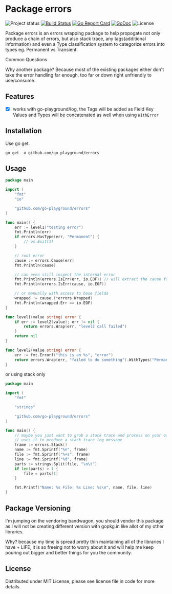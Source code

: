 Package errors
============
![Project status](https://img.shields.io/badge/version-1.0.0-green.svg)
[![Build Status](https://semaphoreci.com/api/v1/joeybloggs/errors/branches/master/badge.svg)](https://semaphoreci.com/joeybloggs/errors)
[![Go Report Card](https://goreportcard.com/badge/github.com/go-playground/errors)](https://goreportcard.com/report/github.com/go-playground/errors)
[![GoDoc](https://godoc.org/github.com/go-playground/errors?status.svg)](https://godoc.org/github.com/go-playground/errors)
![License](https://img.shields.io/dub/l/vibe-d.svg)

Package errors is an errors wrapping package to help propogate not only produce a chain of errors, but also
stack trace, any tags(additional information) and even a Type classification system to categorize errors into types eg. Permanent vs Transient.


Common Questions

Why another package?
Because most of the existing packages either don't take the error handling far enough, too far or down right unfriendly to use/consume. 

Features
--------
- [x] works with go-playground/log, the Tags will be added as Field Key Values and Types will be concatenated as well when using `WithError`

Installation
------------

Use go get.

	go get -u github.com/go-playground/errors
    
Usage
-----
```go
package main

import (
	"fmt"
	"io"

	"github.com/go-playground/errors"
)

func main() {
	err := level1("testing error")
	fmt.Println(err)
	if errors.HasType(err, "Permanent") {
		// os.Exit(1)
	}

	// root error
	cause := errors.Cause(err)
	fmt.Println(cause)

	// can even still inspect the internal error
	fmt.Println(errors.IsErr(err, io.EOF)) // will extract the cause for you
	fmt.Println(errors.IsErr(cause, io.EOF))

	// or manually with access to base fields
	wrapped := cause.(*errors.Wrapped)
	fmt.Println(wrapped.Err == io.EOF)
}

func level1(value string) error {
	if err := level2(value); err != nil {
		return errors.Wrap(err, "level2 call failed")
	}
	return nil
}

func level2(value string) error {
	err := fmt.Errorf("this is an %s", "error")
	return errors.Wrap(err, "failed to do something").WithTypes("Permanent").WithTags(errors.T("value", value))
}
```

or using stack only

```go
package main

import (
	"fmt"

	"strings"

	"github.com/go-playground/errors"
)

func main() {
	// maybe you just want to grab a stack trace and process on your own like go-playground/log
	// uses it to produce a stack trace log message
	frame := errors.Stack()
	name := fmt.Sprintf("%n", frame)
	file := fmt.Sprintf("%+s", frame)
	line := fmt.Sprintf("%d", frame)
	parts := strings.Split(file, "\n\t")
	if len(parts) > 1 {
		file = parts[1]
	}

	fmt.Printf("Name: %s File: %s Line: %s\n", name, file, line)
}
```

Package Versioning
----------
I'm jumping on the vendoring bandwagon, you should vendor this package as I will not
be creating different version with gopkg.in like allot of my other libraries.

Why? because my time is spread pretty thin maintaining all of the libraries I have + LIFE,
it is so freeing not to worry about it and will help me keep pouring out bigger and better
things for you the community.

License
------
Distributed under MIT License, please see license file in code for more details.
